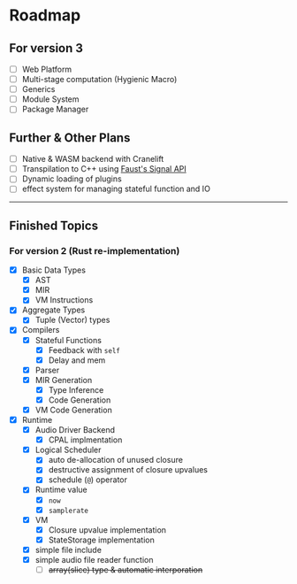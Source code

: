 
# Roadmap

## For version 3

- [ ] Web Platform
- [ ] Multi-stage computation (Hygienic Macro)
- [ ] Generics
- [ ] Module System
- [ ] Package Manager

## Further & Other Plans

- [ ] Native & WASM backend with Cranelift
- [ ] Transpilation to C++ using [Faust's Signal API](https://faustdoc.grame.fr/tutorials/signal-api/)
- [ ] Dynamic loading of plugins
- [ ] effect system for managing stateful function and IO

---

## Finished Topics

### For version 2 (Rust re-implementation)

- [x] Basic Data Types
  - [x] AST
  - [x] MIR
  - [x] VM Instructions
- [x] Aggregate Types
  - [x] Tuple (Vector) types
- [x] Compilers
  - [x] Stateful Functions
    - [x] Feedback with `self`
    - [x] Delay and mem
  - [x] Parser
  - [x] MIR Generation
    - [x] Type Inference
    - [x] Code Generation
  - [x] VM Code Generation 
- [x] Runtime
  - [x] Audio Driver Backend
    - [x] CPAL implmentation
  - [x] Logical Scheduler
    - [x] auto de-allocation of unused closure
    - [x] destructive assignment of closure upvalues
    - [x] schedule (`@`) operator
  - [x] Runtime value
    - [x] `now`
    - [x] `samplerate`
  - [x] VM
    - [x] Closure upvalue implementation
    - [x] StateStorage implementation
  - [x] simple file include
  - [x] simple audio file reader function
    - [ ] ~~array(slice) type & automatic interporation~~